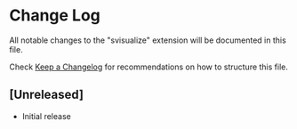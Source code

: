 # Change Log

All notable changes to the "svisualize" extension will be documented in this file.

Check [Keep a Changelog](http://keepachangelog.com/) for recommendations on how to structure this file.

## [Unreleased]

- Initial release